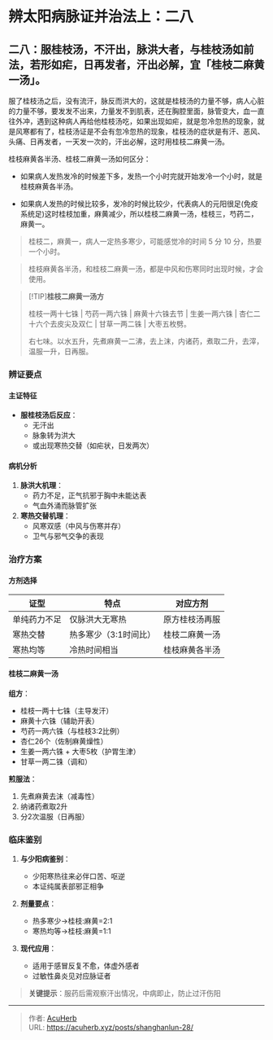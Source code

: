# 辨太阳病脉证并治法上：二八


## 二八：服桂枝汤，不汗出，脉洪大者，与桂枝汤如前法，若形如疟，日再发者，汗出必解，宜「桂枝二麻黄一汤」。

<!--more-->

服了桂枝汤之后，没有流汗，脉反而洪大的，这就是桂枝汤的力量不够，病人心脏的力量不够，要发发不出来，力量发不到肌表，还在胸腔里面，脉管变大，血一直往外冲，遇到这种病人再给他桂枝汤吃，如果出现如疟，就是忽冷忽热的现象，就是风寒都有了，桂枝汤证是不会有忽冷忽热的现象，桂枝汤的症状是有汗、恶风、头痛、日再发者，一天发一次的，汗出必解，这时用桂枝二麻黄一汤。

桂枝麻黄各半汤、桂枝二麻黄一汤如何区分：

- 如果病人发热发冷的时候差下多，发热一个小时完就开始发冷一个小时，就是桂枝麻黄各半汤。

- 如果病人发热的时候比较多，发冷的时候比较少，代表病人的元阳很足(免疫系统足)这时桂枝加重，麻黄减少，所以桂枝二麻黄一汤，桂枝三，芍药二，麻黄一。

> 桂枝二，麻黄一，病人一定热多寒少，可能感觉冷的时间 5 分 10 分，热要一个小时。

> 桂枝麻黄各半汤，和桂枝二麻黄一汤，都是中风和伤寒同时出现时候，才会使用。

> [!TIP]**桂枝二麻黄一汤方**
>
> 桂枝一两十七铢 | 芍药一两六铢 | 麻黄十六铢去节 | 生姜一两六铢 | 杏仁二十六个去皮尖及双仁 | 甘草一两二铢 | 大枣五枚劈。
>
> 右七味。以水五升，先煮麻黄一二沸，去上沫，内诸药，煮取二升，去滓，温服一升，日再服。

### 辨证要点
#### 主证特征
- **服桂枝汤后反应**：
  - 无汗出
  - 脉象转为洪大
  - 或出现寒热交替（如疟状，日发两次）

#### 病机分析
1. **脉洪大机理**：
   - 药力不足，正气抗邪于胸中未能达表
   - 气血外涌而脉管扩张
2. **寒热交替机理**：
   - 风寒双感（中风与伤寒并存）
   - 卫气与邪气交争的表现

### 治疗方案

#### 方剂选择
| 证型               | 特点                          | 对应方剂           |
|--------------------|-----------------------------|--------------------|
| 单纯药力不足       | 仅脉洪大无寒热               | 原方桂枝汤再服     |
| 寒热交替           | 热多寒少（3:1时间比）         | 桂枝二麻黄一汤     |
| 寒热均等           | 冷热时间相当                 | 桂枝麻黄各半汤     |

#### 桂枝二麻黄一汤
**组方**：
- 桂枝一两十七铢（主导发汗）
- 麻黄十六铢（辅助开表）
- 芍药一两六铢（与桂枝3:2比例）
- 杏仁26个（佐制麻黄燥性）
- 生姜一两六铢 + 大枣5枚（护胃生津）
- 甘草一两二铢（调和）

**煎服法**：
1. 先煮麻黄去沫（减毒性）
2. 纳诸药煮取2升
3. 分2次温服（日再服）

### 临床鉴别
1. **与少阳病鉴别**：
   - 少阳寒热往来必伴口苦、呕逆
   - 本证纯属表部邪正相争

2. **剂量要点**：
   - 热多寒少→桂枝:麻黄=2:1
   - 寒热均等→桂枝:麻黄=1:1

3. **现代应用**：
   - 适用于感冒反复不愈，体虚外感者
   - 过敏性鼻炎见对应脉证者

> **关键提示**：服药后需观察汗出情况，中病即止，防止过汗伤阳

---

> 作者: [AcuHerb](https://acuherb.xyz)  
> URL: https://acuherb.xyz/posts/shanghanlun-28/  

